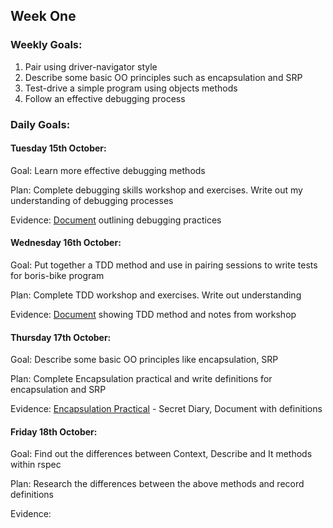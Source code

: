 ## Week One

### Weekly Goals:
1. Pair using driver-navigator style
2. Describe some basic OO principles such as encapsulation and SRP
3. Test-drive a simple program using objects methods
4. Follow an effective debugging process

### Daily Goals:
#### Tuesday 15th October:
Goal: Learn more effective debugging methods

Plan: Complete debugging skills workshop and exercises. Write out my understanding of debugging processes

Evidence: [Document](https://docs.google.com/document/d/1_BUusaB5plrP8nhOTQhUeExeIYKjFhnk399EGZ9yaTw/edit?usp=sharing) outlining debugging practices


#### Wednesday 16th October:
Goal: Put together a TDD method and use in pairing sessions to write tests for boris-bike program

Plan: Complete TDD workshop and exercises. Write out understanding

Evidence: [Document](https://docs.google.com/document/d/1TerMl6us29LU2R3SU-hZQQUXtQbSh6sd5nbnk-wzgYc/edit?usp=sharing) showing TDD method and notes from workshop


#### Thursday 17th October:
Goal: Describe some basic OO principles like encapsulation, SRP

Plan: Complete Encapsulation practical and write definitions for encapsulation and SRP

Evidence: [Encapsulation Practical](https://github.com/Liatmoss/Secret-Diary.git) - Secret Diary, Document with definitions


#### Friday 18th October:
Goal: Find out the differences between Context, Describe and It methods within rspec

Plan: Research the differences between the above methods and record definitions

Evidence:
